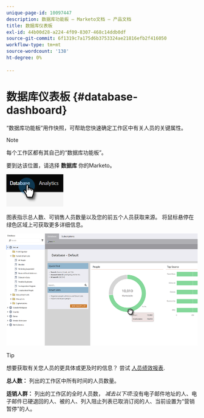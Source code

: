 ```yaml
---
unique-page-id: 10097447
description: 数据库功能板 — Marketo文档 — 产品文档
title: 数据库仪表板
exl-id: 44b00d28-a224-4f09-8307-468c14ddb0df
source-git-commit: 6f1319c7a175d6b3753324ae21816efb2f416050
workflow-type: tm+mt
source-wordcount: '138'
ht-degree: 0%

---
```


# 数据库仪表板 {#database-dashboard}

“数据库功能板”用作快照，可帮助您快速确定工作区中有关人员的关键属性。

>[!NOTE]
>
>每个工作区都有其自己的“数据库功能板”。

要到达该位置，请选择 **数据库** 你的Marketo。

![](assets/database-dashboard-1.png)

图表指示总人数、可销售人员数量以及您的前五个人员获取来源。 将鼠标悬停在绿色区域上可获取更多详细信息。

![](assets/database-dashboard-2.png)

>[!TIP]
>
>想要获取有关您人员的更具体或更及时的信息？ 尝试 [人员绩效报表](/help/marketo/product-docs/reporting/basic-reporting/report-types/people-performance-report.md).

**总人数：** 列出的工作区中所有时间的人员数量。

**适销人群：** 列出的工作区的全时人员数， _减去以下项_:没有电子邮件地址的人、电子邮件已硬退回的人、被的人、列入阻止列表已取消订阅的人、当前设置为“营销暂停”的人。
